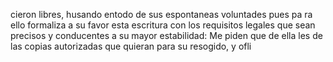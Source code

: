 cieron libres,
husando entodo de sus espontaneas voluntades pues pa
ra ello formaliza a su favor esta escritura con los requisitos legales
que sean precisos y conducentes a su mayor estabilidad: Me piden que
de ella les de las copias autorizadas que quieran para su resogido, y ofli